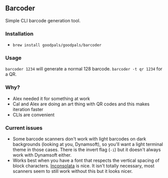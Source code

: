 ## Barcoder
Simple CLI barcode generation tool.

### Installation
- `brew install goodpals/goodpals/barcoder`

### Usage
`barcoder 1234` will generate a normal 128 barcode.
`barcoder -t qr 1234` for a QR.

### Why?
- Alex needed it for something at work
- Cal and Alex are doing an art thing with QR codes and this makes iteration faster
- CLIs are convenient

### Current issues
- Some barcode scanners don't work with light barcodes on dark backgrounds (looking at you, Dynamsoft), so you'll want a light terminal theme in those cases. There is the invert flag (`-i`) but it doesn't always work with Dynamsoft either.
- Works best when you have a font that respects the vertical spacing of block characters. [Inconsolata](https://github.com/googlefonts/Inconsolata) is nice. It isn't totally necessary, most scanners seem to still work without this but it looks nicer.